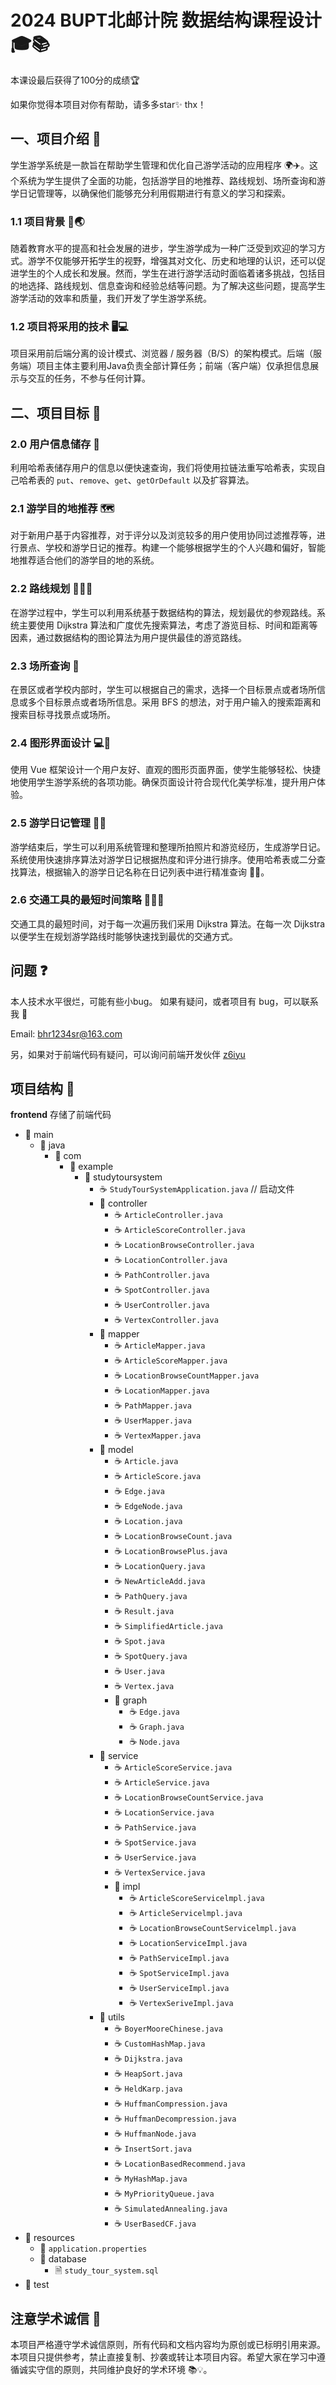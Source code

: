 # 2024 BUPT北邮计院 数据结构课程设计 🎓📚

本课设最后获得了100分的成绩🏆

如果你觉得本项目对你有帮助，请多多star✨ thx！

## 一、项目介绍 🎉

学生游学系统是一款旨在帮助学生管理和优化自己游学活动的应用程序 🌍✈️。这个系统为学生提供了全面的功能，包括游学目的地推荐、路线规划、场所查询和游学日记管理等，以确保他们能够充分利用假期进行有意义的学习和探索。

### 1.1 项目背景 🏫🌏

随着教育水平的提高和社会发展的进步，学生游学成为一种广泛受到欢迎的学习方式。游学不仅能够开拓学生的视野，增强其对文化、历史和地理的认识，还可以促进学生的个人成长和发展。然而，学生在进行游学活动时面临着诸多挑战，包括目的地选择、路线规划、信息查询和经验总结等问题。为了解决这些问题，提高学生游学活动的效率和质量，我们开发了学生游学系统。

### 1.2 项目将采用的技术 🖥️💻

项目采用前后端分离的设计模式、浏览器 / 服务器（B/S）的架构模式。后端（服务端）项目主体主要利用Java负责全部计算任务；前端（客户端）仅承担信息展示与交互的任务，不参与任何计算。

## 二、项目目标 🎯

### 2.0 用户信息储存 💾

利用哈希表储存用户的信息以便快速查询，我们将使用拉链法重写哈希表，实现自己哈希表的 `put`、`remove`、`get`、`getOrDefault` 以及扩容算法。

### 2.1 游学目的地推荐 🗺️

对于新用户基于内容推荐，对于评分以及浏览较多的用户使用协同过滤推荐等，进行景点、学校和游学日记的推荐。构建一个能够根据学生的个人兴趣和偏好，智能地推荐适合他们的游学目的地的系统。

### 2.2 路线规划 🚶‍♂️🚗

在游学过程中，学生可以利用系统基于数据结构的算法，规划最优的参观路线。系统主要使用 Dijkstra 算法和广度优先搜索算法，考虑了游览目标、时间和距离等因素，通过数据结构的图论算法为用户提供最佳的游览路线。

### 2.3 场所查询 🏰

在景区或者学校内部时，学生可以根据自己的需求，选择一个目标景点或者场所信息或多个目标景点或者场所信息。采用 BFS 的想法，对于用户输入的搜索距离和搜索目标寻找景点或场所。

### 2.4 图形界面设计 💻🎨

使用 Vue 框架设计一个用户友好、直观的图形页面界面，使学生能够轻松、快捷地使用学生游学系统的各项功能。确保页面设计符合现代化美学标准，提升用户体验。

### 2.5 游学日记管理 📖📸

游学结束后，学生可以利用系统管理和整理所拍照片和游览经历，生成游学日记。系统使用快速排序算法对游学日记根据热度和评分进行排序。使用哈希表或二分查找算法，根据输入的游学日记名称在日记列表中进行精准查询 📑💡。

### 2.6 交通工具的最短时间策略 🚄🚴‍♀️

交通工具的最短时间，对于每一次遍历我们采用 Dijkstra 算法。在每一次 Dijkstra 以便学生在规划游学路线时能够快速找到最优的交通方式。

## 问题 ❓
本人技术水平很烂，可能有些小bug。
如果有疑问，或者项目有 bug，可以联系我 📧

Email: bhr1234sr@163.com

另，如果对于前端代码有疑问，可以询问前端开发伙伴 [z6iyu](https://github.com/z6iyu)
## 项目结构 📂

**frontend** 存储了前端代码

- 📁 main
  - 📁 java
    - 📁 com
      - 📁 example
        - 📁 studytoursystem
          - ☕ `StudyTourSystemApplication.java` // 启动文件
          - 📁 controller
            - ☕ `ArticleController.java`
            - ☕ `ArticleScoreController.java`
            - ☕ `LocationBrowseController.java`
            - ☕ `LocationController.java`
            - ☕ `PathController.java`
            - ☕ `SpotController.java`
            - ☕ `UserController.java`
            - ☕ `VertexController.java`
          - 📁 mapper
            - ☕ `ArticleMapper.java`
            - ☕ `ArticleScoreMapper.java`
            - ☕ `LocationBrowseCountMapper.java`
            - ☕ `LocationMapper.java`
            - ☕ `PathMapper.java`
            - ☕ `UserMapper.java`
            - ☕ `VertexMapper.java`
          - 📁 model
            - ☕ `Article.java`
            - ☕ `ArticleScore.java`
            - ☕ `Edge.java`
            - ☕ `EdgeNode.java`
            - ☕ `Location.java`
            - ☕ `LocationBrowseCount.java`
            - ☕ `LocationBrowsePlus.java`
            - ☕ `LocationQuery.java`
            - ☕ `NewArticleAdd.java`
            - ☕ `PathQuery.java`
            - ☕ `Result.java`
            - ☕ `SimplifiedArticle.java`
            - ☕ `Spot.java`
            - ☕ `SpotQuery.java`
            - ☕ `User.java`
            - ☕ `Vertex.java`
            - 📁 graph
              - ☕ `Edge.java`
              - ☕ `Graph.java`
              - ☕ `Node.java`
          - 📁 service
            - ☕ `ArticleScoreService.java`
            - ☕ `ArticleService.java`
            - ☕ `LocationBrowseCountService.java`
            - ☕ `LocationService.java`
            - ☕ `PathService.java`
            - ☕ `SpotService.java`
            - ☕ `UserService.java`
            - ☕ `VertexService.java`
            - 📁 impl
              - ☕ `ArticleScoreServicelmpl.java`
              - ☕ `ArticleServicelmpl.java`
              - ☕ `LocationBrowseCountServicelmpl.java`
              - ☕ `LocationServiceImpl.java`
              - ☕ `PathServiceImpl.java`
              - ☕ `SpotServiceImpl.java`
              - ☕ `UserServiceImpl.java`
              - ☕ `VertexSeriveImpl.java`
          - 📁 utils
            - ☕ `BoyerMooreChinese.java`
            - ☕ `CustomHashMap.java`
            - ☕ `Dijkstra.java`
            - ☕ `HeapSort.java`
            - ☕ `HeldKarp.java`
            - ☕ `HuffmanCompression.java`
            - ☕ `HuffmanDecompression.java`
            - ☕ `HuffmanNode.java`
            - ☕ `InsertSort.java`
            - ☕ `LocationBasedRecommend.java`
            - ☕ `MyHashMap.java`
            - ☕ `MyPriorityQueue.java`
            - ☕ `SimulatedAnnealing.java`
            - ☕ `UserBasedCF.java`
- 📁 resources
  - 📄 `application.properties`
  - 📁 database
    - 🗎 `study_tour_system.sql`
- 📁 test

## 注意学术诚信 📜

本项目严格遵守学术诚信原则，所有代码和文档内容均为原创或已标明引用来源。本项目只提供参考，禁止直接复制、抄袭或转让本项目内容。希望大家在学习中遵循诚实守信的原则，共同维护良好的学术环境 📚💡。
